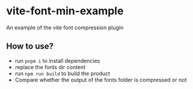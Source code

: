 # vite-font-min-example

An example of the vite font compression plugin

## How to use?

- run `pnpm i` to install dependencies
- replace the fonts dir content
- run `npm run build` to build the product
- Compare whether the output of the fonts folder is compressed or not
